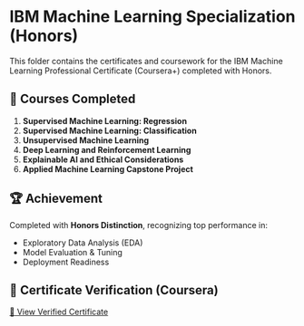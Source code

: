 # IBM Machine Learning Specialization (Honors)

This folder contains the certificates and coursework for the IBM Machine Learning Professional Certificate (Coursera+) completed with Honors.

## 🧠 Courses Completed

1. **Supervised Machine Learning: Regression**
2. **Supervised Machine Learning: Classification**
3. **Unsupervised Machine Learning**
4. **Deep Learning and Reinforcement Learning**
5. **Explainable AI and Ethical Considerations**
6. **Applied Machine Learning Capstone Project**

## 🏆 Achievement

Completed with **Honors Distinction**, recognizing top performance in:

- Exploratory Data Analysis (EDA)
- Model Evaluation & Tuning
- Deployment Readiness

## 🔗 Certificate Verification (Coursera)

[🔗 View Verified Certificate](https://coursera.org/verify/professional-cert/N9VFPCCMC3SN)
